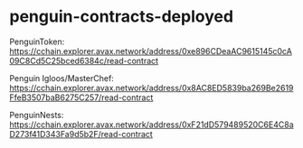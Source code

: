 # penguin-contracts-deployed


PenguinToken:
https://cchain.explorer.avax.network/address/0xe896CDeaAC9615145c0cA09C8Cd5C25bced6384c/read-contract


Penguin Igloos/MasterChef:
https://cchain.explorer.avax.network/address/0x8AC8ED5839ba269Be2619FfeB3507baB6275C257/read-contract


PenguinNests:
https://cchain.explorer.avax.network/address/0xF21dD579489520C6E4C8aD273f41D343Fa9d5b2F/read-contract


